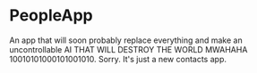 # PeopleApp
An app that will soon probably replace everything and make an uncontrollable AI THAT WILL DESTROY THE WORLD MWAHAHA 10010101000101001010. Sorry. It's just a new contacts app. 
